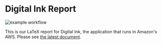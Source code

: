 # Digital Ink Report
![example workflow](https://github.com/ChrisP99/digital-ink/actions/workflows/.github-actions.yml/badge.svg?branch=intellij)


This is our LaTeX report for Digital Ink, the application that runs in Amazon's AWS. Please see [the latest document](./out/main.pdf).